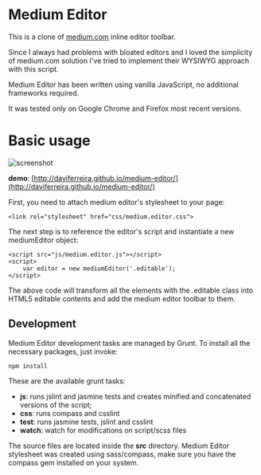 # Medium Editor

This is a clone of [medium.com](medium.com) inline editor toolbar. 

Since I always had problems with bloated editors and I loved the simplicity of medium.com solution I've tried to implement their WYSIWYG approach with this script.

Medium Editor has been written using vanilla JavaScript, no additional frameworks required.

It was tested only on Google Chrome and Firefox most recent versions.

# Basic usage

![screenshot](https://raw.github.com/daviferreira/medium-editor/master/demo/img/medium-editor.jpg)

__demo__: [http://daviferreira.github.io/medium-editor/](http://daviferreira.github.io/medium-editor/)

First, you need to attach medium editor's stylesheet to your page:

	<link rel="stylesheet" href="css/medium.editor.css">

The next step is to reference the editor's script and instantiate a new mediumEditor object:

	<script src="js/medium.editor.js"></script>
	<script>
		var editor = new mediumEditor('.editable');
	</script>

The above code will transform all the elements with the .editable class into HTML5 editable contents and add the medium editor toolbar to them.

## Development

Medium Editor development tasks are managed by Grunt. To install all the necessary packages, just invoke:

	npm install

These are the available grunt tasks:

* __js__: runs jslint and jasmine tests and creates minified and concatenated versions of the script;
* __css__: runs compass and csslint
* __test__: runs jasmine tests, jslint and csslint
* __watch__: watch for modifications on script/scss files

The source files are located inside the __src__ directory. Medium Editor stylesheet was created using sass/compass, make sure you have the compass gem installed on your system.
